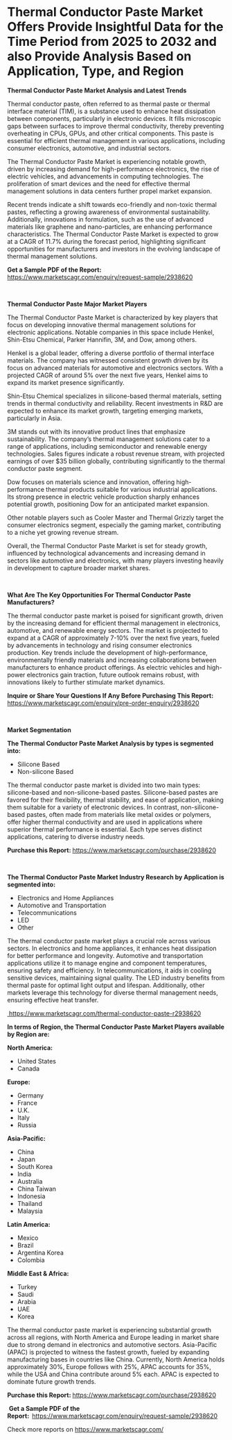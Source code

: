 <p><h1>Thermal Conductor Paste Market Offers Provide Insightful Data for the Time Period from 2025 to 2032 and also Provide Analysis Based on Application, Type, and Region</h1></p><p><strong>Thermal Conductor Paste Market Analysis and Latest Trends</strong></p>
<p><p>Thermal conductor paste, often referred to as thermal paste or thermal interface material (TIM), is a substance used to enhance heat dissipation between components, particularly in electronic devices. It fills microscopic gaps between surfaces to improve thermal conductivity, thereby preventing overheating in CPUs, GPUs, and other critical components. This paste is essential for efficient thermal management in various applications, including consumer electronics, automotive, and industrial sectors.</p><p>The Thermal Conductor Paste Market is experiencing notable growth, driven by increasing demand for high-performance electronics, the rise of electric vehicles, and advancements in computing technologies. The proliferation of smart devices and the need for effective thermal management solutions in data centers further propel market expansion. </p><p>Recent trends indicate a shift towards eco-friendly and non-toxic thermal pastes, reflecting a growing awareness of environmental sustainability. Additionally, innovations in formulation, such as the use of advanced materials like graphene and nano-particles, are enhancing performance characteristics. The Thermal Conductor Paste Market is expected to grow at a CAGR of 11.7% during the forecast period, highlighting significant opportunities for manufacturers and investors in the evolving landscape of thermal management solutions.</p></p>
<p><strong>Get a Sample PDF of the Report:&nbsp;</strong> <a href="https://www.marketscagr.com/enquiry/request-sample/2938620?utm_campaign=1889&utm_medium=2&utm_source=Github&utm_content=ia&utm_term=15032025&utm_id=thermal-conductor-paste">https://www.marketscagr.com/enquiry/request-sample/2938620</a></p>
<p>&nbsp;</p>
<p><strong>Thermal Conductor Paste Major Market Players</strong></p>
<p><p>The Thermal Conductor Paste Market is characterized by key players that focus on developing innovative thermal management solutions for electronic applications. Notable companies in this space include Henkel, Shin-Etsu Chemical, Parker Hannifin, 3M, and Dow, among others.</p><p>Henkel is a global leader, offering a diverse portfolio of thermal interface materials. The company has witnessed consistent growth driven by its focus on advanced materials for automotive and electronics sectors. With a projected CAGR of around 5% over the next five years, Henkel aims to expand its market presence significantly.</p><p>Shin-Etsu Chemical specializes in silicone-based thermal materials, setting trends in thermal conductivity and reliability. Recent investments in R&D are expected to enhance its market growth, targeting emerging markets, particularly in Asia.</p><p>3M stands out with its innovative product lines that emphasize sustainability. The company’s thermal management solutions cater to a range of applications, including semiconductor and renewable energy technologies. Sales figures indicate a robust revenue stream, with projected earnings of over $35 billion globally, contributing significantly to the thermal conductor paste segment.</p><p>Dow focuses on materials science and innovation, offering high-performance thermal products suitable for various industrial applications. Its strong presence in electric vehicle production sharply enhances potential growth, positioning Dow for an anticipated market expansion.</p><p>Other notable players such as Cooler Master and Thermal Grizzly target the consumer electronics segment, especially the gaming market, contributing to a niche yet growing revenue stream.</p><p>Overall, the Thermal Conductor Paste Market is set for steady growth, influenced by technological advancements and increasing demand in sectors like automotive and electronics, with many players investing heavily in development to capture broader market shares.</p></p>
<p>&nbsp;</p>
<p><strong>What Are The Key Opportunities For Thermal Conductor Paste Manufacturers?</strong></p>
<p><p>The thermal conductor paste market is poised for significant growth, driven by the increasing demand for efficient thermal management in electronics, automotive, and renewable energy sectors. The market is projected to expand at a CAGR of approximately 7-10% over the next five years, fueled by advancements in technology and rising consumer electronics production. Key trends include the development of high-performance, environmentally friendly materials and increasing collaborations between manufacturers to enhance product offerings. As electric vehicles and high-power electronics gain traction, future outlook remains robust, with innovations likely to further stimulate market dynamics.</p></p>
<p><strong>Inquire or Share Your Questions If Any Before Purchasing This Report:</strong> <a href="https://www.marketscagr.com/enquiry/pre-order-enquiry/2938620?utm_campaign=1889&utm_medium=2&utm_source=Github&utm_content=ia&utm_term=15032025&utm_id=thermal-conductor-paste">https://www.marketscagr.com/enquiry/pre-order-enquiry/2938620</a></p>
<p>&nbsp;</p>
<p><strong>Market Segmentation</strong></p>
<p><strong>The Thermal Conductor Paste Market Analysis by types is segmented into:</strong></p>
<p><ul><li>Silicone Based</li><li>Non-silicone Based</li></ul></p>
<p><p>The thermal conductor paste market is divided into two main types: silicone-based and non-silicone-based pastes. Silicone-based pastes are favored for their flexibility, thermal stability, and ease of application, making them suitable for a variety of electronic devices. In contrast, non-silicone-based pastes, often made from materials like metal oxides or polymers, offer higher thermal conductivity and are used in applications where superior thermal performance is essential. Each type serves distinct applications, catering to diverse industry needs.</p></p>
<p><strong>Purchase this Report:&nbsp;</strong><a href="https://www.marketscagr.com/purchase/2938620?utm_campaign=1889&utm_medium=2&utm_source=Github&utm_content=ia&utm_term=15032025&utm_id=thermal-conductor-paste">https://www.marketscagr.com/purchase/2938620</a></p>
<p>&nbsp;</p>
<p><strong>The Thermal Conductor Paste Market Industry Research by Application is segmented into:</strong></p>
<p><ul><li>Electronics and Home Appliances</li><li>Automotive and Transportation</li><li>Telecommunications</li><li>LED</li><li>Other</li></ul></p>
<p><p>The thermal conductor paste market plays a crucial role across various sectors. In electronics and home appliances, it enhances heat dissipation for better performance and longevity. Automotive and transportation applications utilize it to manage engine and component temperatures, ensuring safety and efficiency. In telecommunications, it aids in cooling sensitive devices, maintaining signal quality. The LED industry benefits from thermal paste for optimal light output and lifespan. Additionally, other markets leverage this technology for diverse thermal management needs, ensuring effective heat transfer.</p></p>
<p><a href="https://www.marketscagr.com/thermal-conductor-paste-r2938620?utm_campaign=1889&utm_medium=2&utm_source=Github&utm_content=ia&utm_term=15032025&utm_id=thermal-conductor-paste">&nbsp;https://www.marketscagr.com/thermal-conductor-paste-r2938620</a></p>
<p><strong>In terms of Region, the Thermal Conductor Paste Market Players available by Region are:</strong></p>
<p>
    <p> <strong> North America: </strong>
        <ul>
            <li>United States</li>
            <li>Canada</li>
        </ul>
        </p> 
    <p> <strong> Europe: </strong>
        <ul>
            <li>Germany</li>
            <li>France</li>
            <li>U.K.</li>
            <li>Italy</li>
            <li>Russia</li>
        </ul>
        </p> 
    <p> <strong> Asia-Pacific: </strong>
        <ul>
            <li>China</li>
            <li>Japan</li>
            <li>South Korea</li>
            <li>India</li>
            <li>Australia</li>
            <li>China Taiwan</li>
            <li>Indonesia</li>
            <li>Thailand</li>
            <li>Malaysia</li>
        </ul>
        </p> 
    <p> <strong> Latin America: </strong>
        <ul>
            <li>Mexico</li>
            <li>Brazil</li>
            <li>Argentina Korea</li>
            <li>Colombia</li>
        </ul>
        </p> 
    <p> <strong> Middle East & Africa: </strong>
        <ul>
            <li>Turkey</li>
            <li>Saudi</li>
            <li>Arabia</li>
            <li>UAE</li>
            <li>Korea</li>
        </ul>
    </p>
    </p>
<p><p>The thermal conductor paste market is experiencing substantial growth across all regions, with North America and Europe leading in market share due to strong demand in electronics and automotive sectors. Asia-Pacific (APAC) is projected to witness the fastest growth, fueled by expanding manufacturing bases in countries like China. Currently, North America holds approximately 30%, Europe follows with 25%, APAC accounts for 35%, while the USA and China contribute around 5% each. APAC is expected to dominate future growth trends.</p></p>
<p><strong>Purchase this Report: </strong><a href="https://www.marketscagr.com/purchase/2938620?utm_campaign=1889&utm_medium=2&utm_source=Github&utm_content=ia&utm_term=15032025&utm_id=thermal-conductor-paste">https://www.marketscagr.com/purchase/2938620</a></p>
<p>&nbsp;<strong>Get a Sample PDF of the Report:&nbsp;&nbsp;</strong><a href="https://www.marketscagr.com/enquiry/request-sample/2938620?utm_campaign=1889&utm_medium=2&utm_source=Github&utm_content=ia&utm_term=15032025&utm_id=thermal-conductor-paste">https://www.marketscagr.com/enquiry/request-sample/2938620</a></p>
<p><strong></strong></p>
<p>Check more reports on <a href="https://www.marketscagr.com/?utm_campaign=1889&utm_medium=2&utm_source=Github&utm_content=ia&utm_term=15032025&utm_id=thermal-conductor-paste">https://www.marketscagr.com/</a></p>